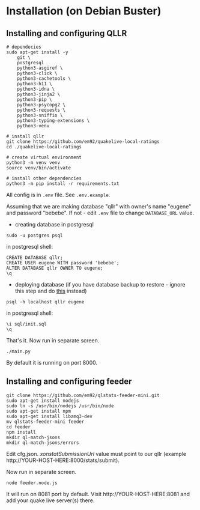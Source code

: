 # Installation (on Debian Buster)

## Installing and configuring QLLR
```
# dependecies
sudo apt-get install -y
    git \
    postgresql
    python3-asgiref \
    python3-click \
    python3-cachetools \
    python3-h11 \
    python3-idna \
    python3-jinja2 \
    python3-pip \
    python3-psycopg2 \
    python3-requests \
    python3-sniffio \
    python3-typing-extensions \
    python3-venv

# install qllr
git clone https://github.com/em92/quakelive-local-ratings
cd ./quakelive-local-ratings

# create virtual environment
python3 -m venv venv
source venv/bin/activate

# install other dependencies
python3 -m pip install -r requirements.txt
```

All config is in `.env` file. See `.env.example`.


Assuming that we are making database "qllr" with owner's name "eugene" and password "bebebe".
If not - edit `.env` file to change `DATABASE_URL` value.

* creating database in postgresql

```
sudo -u postgres psql
```

in postgresql shell:
```
CREATE DATABASE qllr;
CREATE USER eugene WITH password 'bebebe';
ALTER DATABASE qllr OWNER TO eugene;
\q
```

* deploying database (if you have database backup to restore - ignore this step and do [this](backup.md) instead)
```
psql -h localhost qllr eugene
```

in postgresql shell:
```
\i sql/init.sql
\q
```

That's it. Now run in separate screen.

```
./main.py
```

By default it is running on port 8000.


## Installing and configuring feeder

```
git clone https://github.com/em92/qlstats-feeder-mini.git
sudo apt-get install nodejs
sudo ln -s /usr/bin/nodejs /usr/bin/node
sudo apt-get install npm
sudo apt-get install libzmq3-dev
mv qlstats-feeder-mini feeder
cd feeder
npm install
mkdir ql-match-jsons
mkdir ql-match-jsons/errors
```

Edit cfg.json. *xonstatSubmissionUrl* value must point to our qllr (example http://YOUR-HOST-HERE:8000/stats/submit).

Now run in separate screen.
```
node feeder.node.js
```

It will run on 8081 port by default. Visit http://YOUR-HOST-HERE:8081 and add your quake live server(s) there.

